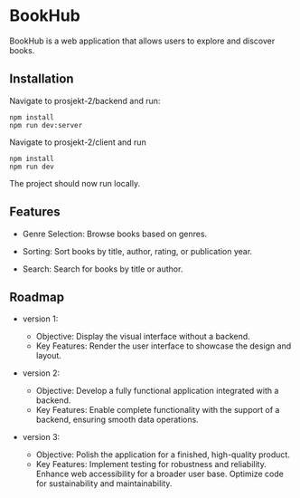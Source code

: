 # BookHub
BookHub is a web application that allows users to explore and discover books.


## Installation

Navigate to prosjekt-2/backend and run:

    npm install
    npm run dev:server
    

Navigate to prosjekt-2/client and run

    npm install
    npm run dev


The project should now run locally. 


## Features
- Genre Selection: Browse books based on genres.

- Sorting: Sort books by title, author, rating, or publication year.

- Search: Search for books by title or author.


## Roadmap

- version 1:
   - Objective: Display the visual interface without a backend.
   - Key Features:
Render the user interface to showcase the design and layout.

- version 2: 
   - Objective: Develop a fully functional application integrated with a backend.
   - Key Features: Enable complete functionality with the support of a backend, ensuring smooth data operations.


- version 3:
   - Objective: Polish the application for a finished, high-quality product.
   - Key Features:
Implement testing for robustness and reliability.
Enhance web accessibility for a broader user base.
Optimize code for sustainability and maintainability.
